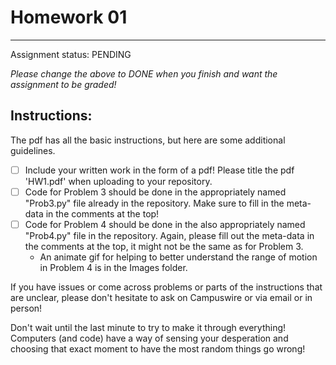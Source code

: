 # Homework 01
---

Assignment status: PENDING

_Please change the above to DONE when you finish and want the assignment to be graded!_

## Instructions:
The pdf has all the basic instructions, but here are some additional guidelines.
- [ ] Include your written work in the form of a pdf! Please title the pdf 'HW1.pdf' when uploading to your repository.
- [ ] Code for Problem 3 should be done in the appropriately named "Prob3.py" file already in the repository. Make sure to fill in the meta-data in the comments at the top!
- [ ] Code for Problem 4 should be done in the also appropriately named "Prob4.py" file in the repository. Again, please fill out the meta-data in the comments at the top, it might not be the same as for Problem 3.
	* An animate gif for helping to better understand the range of motion in Problem 4 is in the Images folder.


If you have issues or come across problems or parts of the instructions that are unclear, please don't hesitate to ask on Campuswire or via email or in person!

Don't wait until the last minute to try to make it through everything! Computers (and code) have a way of sensing your desperation and choosing that exact moment to have the most random things go wrong!

